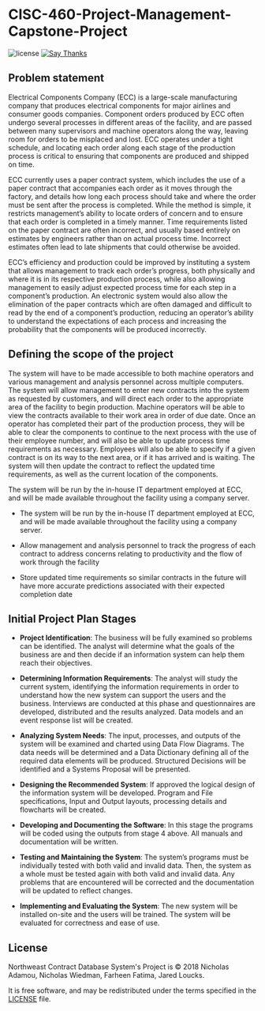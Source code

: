 # CISC-460-Project-Management-Capstone-Project

![license](https://img.shields.io/apm/l/vim-mode.svg)
[![Say Thanks](https://img.shields.io/badge/say-thanks-ff69b4.svg)](https://saythanks.io/to/NicholasAdamou)

Problem statement
----

Electrical Components Company (ECC) is a large-scale manufacturing company that produces electrical components for major airlines and consumer goods companies.  Component orders produced by ECC often undergo several processes in different areas of the facility, and are passed between many supervisors and machine operators along the way, leaving room for orders to be misplaced and lost.  ECC operates under a tight schedule, and locating each order along each stage of the production process is critical to ensuring that components are produced and shipped on time.
	
ECC currently uses a paper contract system, which includes the use of a paper contract that accompanies each order as it moves through the factory, and details how long each process should take and where the order must be sent after the process is completed.  While the method is simple, it restricts management’s ability to locate orders of concern and to ensure that each order is completed in a timely manner.  Time requirements listed on the paper contract are often incorrect, and usually based entirely on estimates by engineers rather than on actual process time.  Incorrect estimates often lead to late shipments that could otherwise be avoided.
	
ECC’s efficiency and production could be improved by instituting a system that allows management to track each order’s progress, both physically and where it is in its respective production process, while also allowing management to easily adjust expected process time for each step in a component’s production.  An electronic system would also allow the elimination of the paper contracts which are often damaged and difficult to read by the end of a component’s production, reducing an operator’s ability to understand the expectations of each process and increasing the probability that the components will be produced incorrectly.

Defining the scope of the project
----

The system will have to be made accessible to both machine operators and various management and analysis personnel across multiple computers.  The system will allow management to enter new contracts into the system as requested by customers, and will direct each order to the appropriate area of the facility to begin production.  Machine operators will be able to view the contracts available to their work area in order of due date.  Once an operator has completed their part of the production process, they will be able to clear the components to continue to the next process with the use of their employee number, and will also be able to update process time requirements as necessary.  Employees will also be able to specify if a given contract is on its way to the next area, or if it has arrived and is waiting.  The system will then update the contract to reflect the updated time requirements, as well as the current location of the components.

The system will be run by the in-house IT department employed at ECC, and will be made available throughout the facility using a company server.

* The system will be run by the in-house IT department employed at ECC, and will be made available throughout the facility using a company server.

* Allow management and analysis personnel to track the progress of each contract to address concerns relating to productivity and the flow of work through the facility

* Store updated time requirements so similar contracts in the future will have more accurate predictions associated with their expected completion date

Initial Project Plan Stages
----

* **Project Identification**: The business will be fully examined so problems can be identified.  The analyst will determine what the goals of the business are and then decide if an information system can help them reach their objectives.

* **Determining Information Requirements**: The analyst will study the current system, identifying the information requirements in order to understand how the new system can support the users and the business. Interviews are conducted at this phase and questionnaires are developed, distributed and the results analyzed. Data models and an event response list will be created.

* **Analyzing System Needs**: The input, processes, and outputs of the system will be examined and charted using Data Flow Diagrams. The data needs will be determined and a Data Dictionary defining all of the required data elements will be produced. Structured Decisions will be identified and a Systems Proposal will be presented.

* **Designing the Recommended System**: If approved the logical design of the information system will be developed. Program and File specifications, Input and Output layouts, processing details and flowcharts will be created.

* **Developing and Documenting the Software**: In this stage the programs will be coded using the outputs from stage 4 above. All manuals and documentation will be written.

* **Testing and Maintaining the System**: The system’s programs must be individually tested with both valid and invalid data.  Then, the system as a whole must be tested again with both valid and invalid data.  Any problems that are encountered will be corrected and the documentation will be updated to reflect changes.

* **Implementing and Evaluating the System**: The new system will be installed on-site and the users will be trained.  The system will be evaluated for correctness and ease of use. 

License
-------

Northweast Contract Database System's Project is © 2018 Nicholas Adamou, Nicholas Wiedman, Farheen Fatima, Jared Loucks.

It is free software, and may be redistributed under the terms specified in the [LICENSE] file.

[LICENSE]: LICENSE
